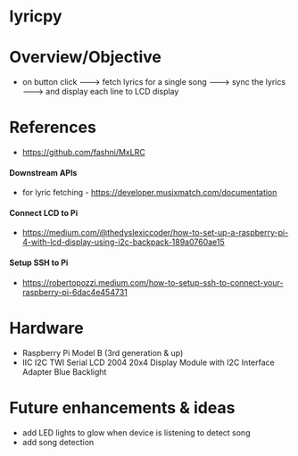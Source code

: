 # lyricpy

# Overview/Objective 
- on button click ---> fetch lyrics for a single song ---> sync the lyrics ---> and display each line to LCD display 

# References 
* https://github.com/fashni/MxLRC

#### Downstream APIs
* for lyric fetching - https://developer.musixmatch.com/documentation 

#### Connect LCD to Pi
* https://medium.com/@thedyslexiccoder/how-to-set-up-a-raspberry-pi-4-with-lcd-display-using-i2c-backpack-189a0760ae15

#### Setup SSH to Pi
* https://robertopozzi.medium.com/how-to-setup-ssh-to-connect-your-raspberry-pi-6dac4e454731

# Hardware 
* Raspberry Pi Model B (3rd generation & up) 
* IIC I2C TWI Serial LCD 2004 20x4 Display Module with I2C Interface Adapter Blue Backlight

# Future enhancements & ideas
- add LED lights to glow when device is listening to detect song 
- add song detection 
